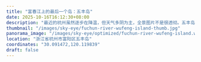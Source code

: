 ```yaml
---
title: "富春江上的最后一个岛：五丰岛"
date: 2025-10-16T16:12:30+08:00
description: "最近的杭州虽然逐步在降温，但天气多阴为主，全景图片不是很透彻。五丰岛是富春江尾部的最后一个江心洲，接下来就是钱塘江水域了，这个岛没有桥，只能坐船上下岛，岛上的人据说是 19 世纪中期从萧山过去的人的后代，渔业和农业为主。从高空来看有两个特别神奇的地方，一个是，岛上一半已经被挖空，作为养殖的鱼塘，另外，总是有大量的货船停留在岛侧，图片里绝大部分的船是停泊状态，不知为何。"
thumbnail: "/images/sky-eye/fuchun-river-wufeng-island-thumb.jpg"
panorama_image: "/images/sky-eye/optimized/fuchun-river-wufeng-island.webp"
location: "浙江省杭州市富阳区五丰岛"
coordinates: "30.091472,120.119839"
draft: false
---
```

